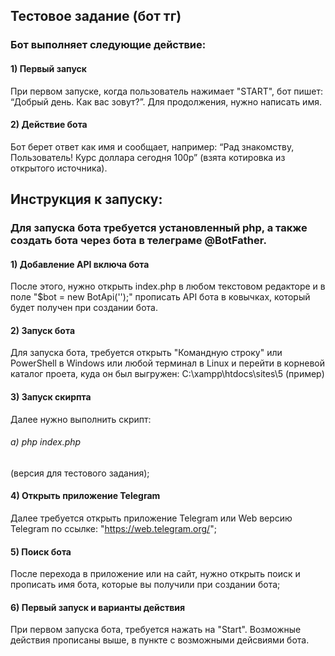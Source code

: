 ## Тестовое задание (бот тг)
### Бот выполняет следующие действие:
#### 1) Первый запуск
При первом запуске, когда пользователь нажимает "START", бот пишет: “Добрый день. Как вас зовут?”. Для продолжения, нужно написать имя.
#### 2) Действие бота
Бот берет ответ как имя и сообщает, например: “Рад знакомству, Пользователь! Курс доллара сегодня 100р” (взята котировка из открытого источника).

## Инструкция к запуску:
### Для запуска бота требуется установленный php, а также создать бота через бота в телеграме @BotFather.
#### 1) Добавление API включа бота
После этого, нужно открыть index.php в любом текстовом редакторе и в поле "$bot = new BotApi('');" прописать API бота в ковычках, который будет получен при создании бота.
#### 2) Запуск бота
Для запуска бота, требуется открыть "Командную строку" или PowerShell в Windows или любой терминал в Linux и перейти в корневой каталог проета, куда он был выгружен:
C:\xampp\htdocs\sites\5 (пример)
#### 3) Запуск скирпта
Далее нужно выполнить скрипт:
###### а) php index.php 
(версия для тестового задания);
#### 4) Открыть приложение Telegram
Далее требуется открыть приложение Telegram или Web версию Telegram по ссылке: "https://web.telegram.org/";
#### 5) Поиск бота
После перехода в приложение или на сайт, нужно открыть поиск и прописать имя бота, которые вы получили при создании бота;
#### 6) Первый запуск и варианты действия
При первом запуска бота, требуется нажать на "Start". Возможные действия прописаны выше, в пункте с возможными дейсвиями бота.
